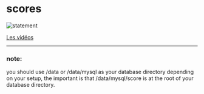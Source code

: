 # scores

![statement](statement.png)

[Les vidéos](https://www.youtube.com/playlist?list=PLg9HTCEtaWMgIznz_wuq2VNygSAa69c0D)



---

### note:

you should use /data or /data/mysql as your database directory depending on your setup, the important is that /data/mysql/score is at the root of your database directory.